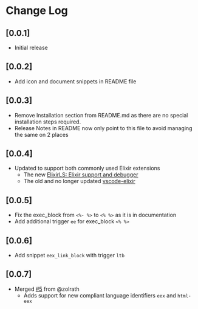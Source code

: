 # Change Log

## [0.0.1]

- Initial release

## [0.0.2]

- Add icon and document snippets in README file

## [0.0.3]

- Remove Installation section from README.md as there are no special installation steps required.
- Release Notes in README now only point to this file to avoid managing the same on 2 places

## [0.0.4]

- Updated to support both commonly used Elixir extensions
  - The new [ElixirLS: Elixir support and debugger](https://marketplace.visualstudio.com/items?itemName=JakeBecker.elixir-ls)
  - The old and no longer updated [vscode-elixir](https://marketplace.visualstudio.com/items?itemName=mjmcloug.vscode-elixir)

## [0.0.5]

- Fix the exec_block from `<%- %>` to `<% %>` as it is in documentation
- Add additional trigger `ee` for exec_block `<% %>`

## [0.0.6]

- Add snippet `eex_link_block` with trigger `ltb`

## [0.0.7]

- Merged [#5](https://github.com/stefanjarina/vscode-eex-snippets/pull/5) from @zolrath
  - Adds support for new compliant language identifiers `eex` and `html-eex`
